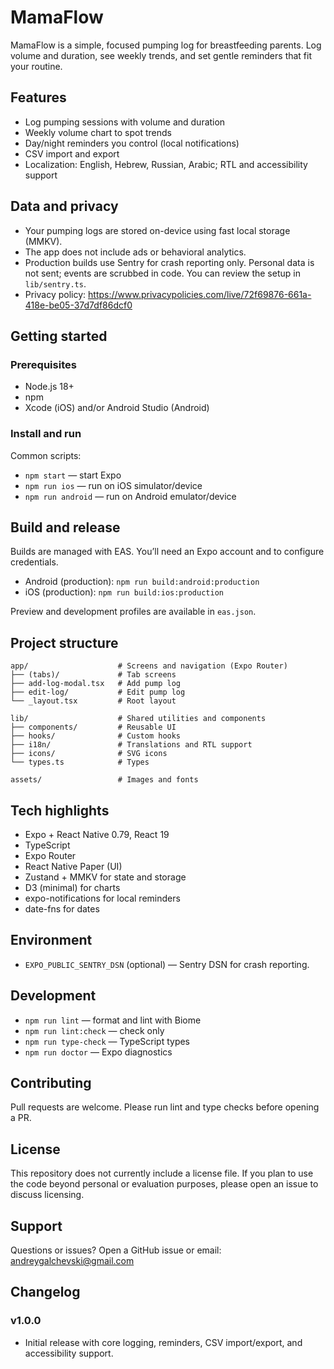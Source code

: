 # MamaFlow

MamaFlow is a simple, focused pumping log for breastfeeding parents. Log volume and duration, see weekly trends, and set gentle reminders that fit your routine.

## Features

- Log pumping sessions with volume and duration
- Weekly volume chart to spot trends
- Day/night reminders you control (local notifications)
- CSV import and export
 - Localization: English, Hebrew, Russian, Arabic; RTL and accessibility support

## Data and privacy

- Your pumping logs are stored on-device using fast local storage (MMKV).
- The app does not include ads or behavioral analytics.
- Production builds use Sentry for crash reporting only. Personal data is not sent; events are scrubbed in code. You can review the setup in `lib/sentry.ts`.
- Privacy policy: https://www.privacypolicies.com/live/72f69876-661a-418e-be05-37d7df86dcf0

## Getting started

### Prerequisites

- Node.js 18+
- npm
- Xcode (iOS) and/or Android Studio (Android)

### Install and run

Common scripts:

- `npm start` — start Expo
- `npm run ios` — run on iOS simulator/device
- `npm run android` — run on Android emulator/device

## Build and release

Builds are managed with EAS. You’ll need an Expo account and to configure credentials.

- Android (production): `npm run build:android:production`
- iOS (production): `npm run build:ios:production`

Preview and development profiles are available in `eas.json`.

## Project structure

```
app/                    # Screens and navigation (Expo Router)
├── (tabs)/             # Tab screens
├── add-log-modal.tsx   # Add pump log
├── edit-log/           # Edit pump log
└── _layout.tsx         # Root layout

lib/                    # Shared utilities and components
├── components/         # Reusable UI
├── hooks/              # Custom hooks
├── i18n/               # Translations and RTL support
├── icons/              # SVG icons
└── types.ts            # Types

assets/                 # Images and fonts
```

## Tech highlights

- Expo + React Native 0.79, React 19
- TypeScript
- Expo Router
- React Native Paper (UI)
- Zustand + MMKV for state and storage
- D3 (minimal) for charts
- expo-notifications for local reminders
- date-fns for dates

## Environment

- `EXPO_PUBLIC_SENTRY_DSN` (optional) — Sentry DSN for crash reporting.

## Development

- `npm run lint` — format and lint with Biome
- `npm run lint:check` — check only
- `npm run type-check` — TypeScript types
- `npm run doctor` — Expo diagnostics

## Contributing

Pull requests are welcome. Please run lint and type checks before opening a PR.

## License

This repository does not currently include a license file. If you plan to use the code beyond personal or evaluation purposes, please open an issue to discuss licensing.

## Support

Questions or issues? Open a GitHub issue or email: andreygalchevski@gmail.com

## Changelog

### v1.0.0
- Initial release with core logging, reminders, CSV import/export, and accessibility support.
